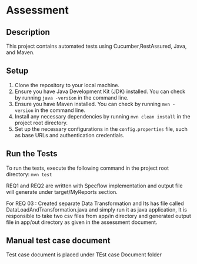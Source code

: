 # Assessment

## Description
This project contains automated tests using Cucumber,RestAssured, Java, and Maven.

## Setup
1. Clone the repository to your local machine.
2. Ensure you have Java Development Kit (JDK) installed. You can check by running `java -version` in the command line.
3. Ensure you have Maven installed. You can check by running `mvn -version` in the command line.
4. Install any necessary dependencies by running `mvn clean install` in the project root directory.
5. Set up the necessary configurations in the `config.properties` file, such as base URLs and authentication credentials.

## Run the Tests
To run the tests, execute the following command in the project root directory:
`mvn test`

REQ1 and REQ2 are written with Specflow implementation and output file will generate under target/MyReports section.

For REQ 03 : Created separate Data Transformation and Its has file called DataLoadAndTransformation.java and simply run it as java application, It is responsible to take two csv files from app/in directory and generated output file in app/out directory as given in the assessment document.

## Manual test case document

Test case document is placed under TEst case Document folder
